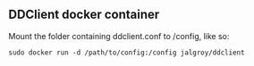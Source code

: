 ## DDClient docker container

Mount the folder containing ddclient.conf to /config, like so:
```
sudo docker run -d /path/to/config:/config jalgroy/ddclient
```
